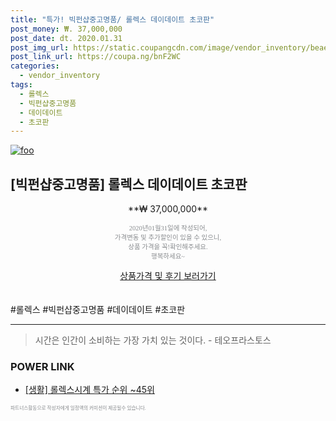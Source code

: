 ```yaml
--- 
title: "특가! 빅펀샵중고명품/ 롤렉스 데이데이트 초코판" 
post_money: ₩. 37,000,000 
post_date: dt. 2020.01.31 
post_img_url: https://static.coupangcdn.com/image/vendor_inventory/beae/6ce609f6d556b534814ecfb3a7fc25e9facb67b4355fab509021ca0bd17e.png 
post_link_url: https://coupa.ng/bnF2WC 
categories: 
  - vendor_inventory 
tags: 
  - 롤렉스 
  - 빅펀샵중고명품 
  - 데이데이트 
  - 초코판 
--- 
```

[![foo](https://static.coupangcdn.com/image/vendor_inventory/beae/6ce609f6d556b534814ecfb3a7fc25e9facb67b4355fab509021ca0bd17e.png)](https://coupa.ng/bnF2WC) 

## [빅펀샵중고명품] 롤렉스 데이데이트 초코판 
<p style="text-align: center;">**₩ 37,000,000**</p> 
<p style="text-align: center;"><span style="color: #898c8f; font-family: Georgia,Times,serif; font-size: 0.75em;">2020년01월31일에 작성되어, <br>가격변동 및 추가할인이 있을 수 있으니,<br> 상품 가격을 꼭!확인해주세요.<br>행복하세요~</span> 
</p>	 
<div markdown="0" style="text-align: center;"><a href="https://coupa.ng/bnF2WC" class="btn btn--success">상품가격 및 후기 보러가기</a></div> 
<br><br> 
  #롤렉스 #빅펀샵중고명품 #데이데이트 #초코판 
<hr> 

> 시간은 인간이 소비하는 가장 가치 있는 것이다. - 테오프라스토스 


### POWER LINK

* <a href="https://blog.naver.com/sakai111/221790841902" target="_blank"> [생활] 롤렉스시계 특가 순위 ~45위</a>

<span style="color: #898c8f; font-family: Georgia,Times,serif; font-size: 0.55em;">파트너스활동으로 작성자에게 일정액의 커미션이 제공될수 있습니다.</span> 
